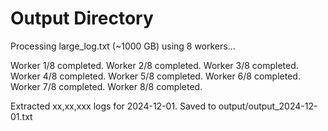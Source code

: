 # Output Directory

Processing large_log.txt (~1000 GB) using 8 workers...

 Worker 1/8 completed.
 Worker 2/8 completed.
 Worker 3/8 completed.
 Worker 4/8 completed.
 Worker 5/8 completed.
 Worker 6/8 completed.
 Worker 7/8 completed.
 Worker 8/8 completed.

 Extracted xx,xx,xxx logs for 2024-12-01. Saved to output/output_2024-12-01.txt
